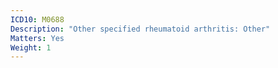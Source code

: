 ```yaml
---
ICD10: M0688
Description: "Other specified rheumatoid arthritis: Other"
Matters: Yes
Weight: 1
---
```

